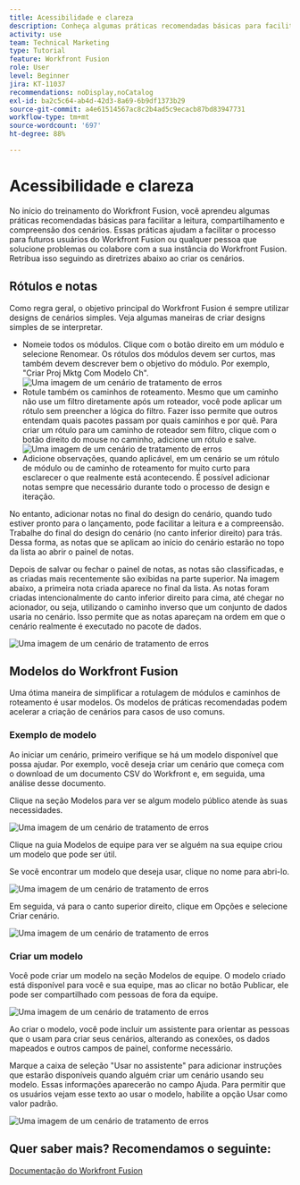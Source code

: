```yaml
---
title: Acessibilidade e clareza
description: Conheça algumas práticas recomendadas básicas para facilitar a leitura, o compartilhamento e a compreensão de cenários.
activity: use
team: Technical Marketing
type: Tutorial
feature: Workfront Fusion
role: User
level: Beginner
jira: KT-11037
recommendations: noDisplay,noCatalog
exl-id: ba2c5c64-ab4d-42d3-8a69-6b9df1373b29
source-git-commit: a4e61514567ac8c2b4ad5c9ecacb87bd83947731
workflow-type: tm+mt
source-wordcount: '697'
ht-degree: 88%

---
```


# Acessibilidade e clareza

No início do treinamento do Workfront Fusion, você aprendeu algumas práticas recomendadas básicas para facilitar a leitura, compartilhamento e compreensão dos cenários. Essas práticas ajudam a facilitar o processo para futuros usuários do Workfront Fusion ou qualquer pessoa que solucione problemas ou colabore com a sua instância do Workfront Fusion. Retribua isso seguindo as diretrizes abaixo ao criar os cenários.

## Rótulos e notas

Como regra geral, o objetivo principal do Workfront Fusion é sempre utilizar designs de cenários simples. Veja algumas maneiras de criar designs simples de se interpretar.

* Nomeie todos os módulos. Clique com o botão direito em um módulo e selecione Renomear. Os rótulos dos módulos devem ser curtos, mas também devem descrever bem o objetivo do módulo. Por exemplo, &quot;Criar Proj Mktg Com Modelo Ch&quot;.
  ![Uma imagem de um cenário de tratamento de erros](assets/design-optimization-and-testing-1.png)
* Rotule também os caminhos de roteamento. Mesmo que um caminho não use um filtro diretamente após um roteador, você pode aplicar um rótulo sem preencher a lógica do filtro. Fazer isso permite que outros entendam quais pacotes passam por quais caminhos e por quê. Para criar um rótulo para um caminho de roteador sem filtro, clique com o botão direito do mouse no caminho, adicione um rótulo e salve.
  ![Uma imagem de um cenário de tratamento de erros](assets/design-optimization-and-testing-2.png)
* Adicione observações, quando aplicável, em um cenário se um rótulo de módulo ou de caminho de roteamento for muito curto para esclarecer o que realmente está acontecendo. É possível adicionar notas sempre que necessário durante todo o processo de design e iteração.

No entanto, adicionar notas no final do design do cenário, quando tudo estiver pronto para o lançamento, pode facilitar a leitura e a compreensão. Trabalhe do final do design do cenário (no canto inferior direito) para trás. Dessa forma, as notas que se aplicam ao início do cenário estarão no topo da lista ao abrir o painel de notas.

Depois de salvar ou fechar o painel de notas, as notas são classificadas, e as criadas mais recentemente são exibidas na parte superior. Na imagem abaixo, a primeira nota criada aparece no final da lista. As notas foram criadas intencionalmente do canto inferior direito para cima, até chegar no acionador, ou seja, utilizando o caminho inverso que um conjunto de dados usaria no cenário. Isso permite que as notas apareçam na ordem em que o cenário realmente é executado no pacote de dados.

![Uma imagem de um cenário de tratamento de erros](assets/design-optimization-and-testing-3.png)

## Modelos do Workfront Fusion

Uma ótima maneira de simplificar a rotulagem de módulos e caminhos de roteamento é usar modelos. Os modelos de práticas recomendadas podem acelerar a criação de cenários para casos de uso comuns.

### Exemplo de modelo

Ao iniciar um cenário, primeiro verifique se há um modelo disponível que possa ajudar. Por exemplo, você deseja criar um cenário que começa com o download de um documento CSV do Workfront e, em seguida, uma análise desse documento.

Clique na seção Modelos para ver se algum modelo público atende às suas necessidades.

![Uma imagem de um cenário de tratamento de erros](assets/design-optimization-and-testing-4.png)

Clique na guia Modelos de equipe para ver se alguém na sua equipe criou um modelo que pode ser útil.

Se você encontrar um modelo que deseja usar, clique no nome para abri-lo.

![Uma imagem de um cenário de tratamento de erros](assets/design-optimization-and-testing-5.png)

Em seguida, vá para o canto superior direito, clique em Opções e selecione Criar cenário.

![Uma imagem de um cenário de tratamento de erros](assets/design-optimization-and-testing-6.png)

### Criar um modelo

Você pode criar um modelo na seção Modelos de equipe. O modelo criado está disponível para você e sua equipe, mas ao clicar no botão Publicar, ele pode ser compartilhado com pessoas de fora da equipe.

![Uma imagem de um cenário de tratamento de erros](assets/design-optimization-and-testing-7.png)

Ao criar o modelo, você pode incluir um assistente para orientar as pessoas que o usam para criar seus cenários, alterando as conexões, os dados mapeados e outros campos de painel, conforme necessário.

Marque a caixa de seleção &quot;Usar no assistente&quot; para adicionar instruções que estarão disponíveis quando alguém criar um cenário usando seu modelo. Essas informações aparecerão no campo Ajuda. Para permitir que os usuários vejam esse texto ao usar o modelo, habilite a opção Usar como valor padrão.

![Uma imagem de um cenário de tratamento de erros](assets/design-optimization-and-testing-8.png)

## Quer saber mais? Recomendamos o seguinte:

[Documentação do Workfront Fusion](https://experienceleague.adobe.com/docs/workfront/using/adobe-workfront-fusion/workfront-fusion-2.html?lang=br)
